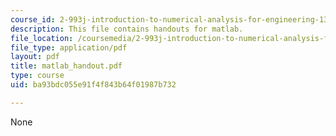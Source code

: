 ```yaml
---
course_id: 2-993j-introduction-to-numerical-analysis-for-engineering-13-002j-spring-2005
description: This file contains handouts for matlab.
file_location: /coursemedia/2-993j-introduction-to-numerical-analysis-for-engineering-13-002j-spring-2005/ba93bdc055e91f4f843b64f01987b732_matlab_handout.pdf
file_type: application/pdf
layout: pdf
title: matlab_handout.pdf
type: course
uid: ba93bdc055e91f4f843b64f01987b732

---
```

None